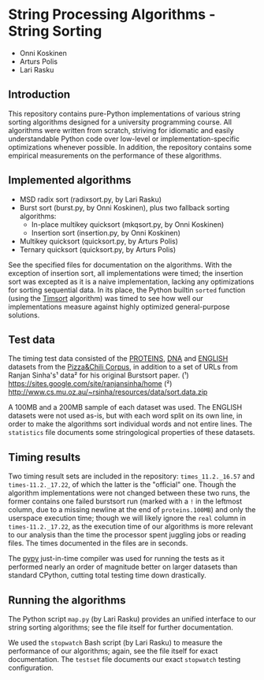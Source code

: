 # String Processing Algorithms - String Sorting

* Onni Koskinen
* Arturs Polis
* Lari Rasku

## Introduction

This repository contains pure-Python implementations of various string sorting
algorithms designed for a university programming course.  All algorithms were
written from scratch, striving for idiomatic and easily understandable Python
code over low-level or implementation-specific optimizations whenever possible.
In addition, the repository contains some empirical measurements on the performance
of these algorithms.

## Implemented algorithms

* MSD radix sort (radixsort.py, by Lari Rasku)
* Burst sort (burst.py, by Onni Koskinen), plus two fallback sorting algorithms:
  * In-place multikey quicksort (mkqsort.py, by Onni Koskinen)
  * Insertion sort (insertion.py, by Onni Koskinen)
* Multikey quicksort (quicksort.py, by Arturs Polis)
* Ternary quicksort (quicksort.py, by Arturs Polis)

See the specified files for documentation on the algorithms.  With the exception
of insertion sort, all implementations were timed; the insertion sort was excepted as
it is a naive implementation, lacking any optimizations for sorting sequential data.
In its place, the Python builtin `sorted` function (using the
[Timsort](http://en.wikipedia.org/wiki/Timsort) algorithm) was timed to see how well
our implementations measure against highly optimized general-purpose solutions.

## Test data

The timing test data consisted of the
[PROTEINS](http://pizzachili.dcc.uchile.cl/texts/protein/),
[DNA](http://pizzachili.dcc.uchile.cl/texts/dna/) and
[ENGLISH](http://pizzachili.dcc.uchile.cl/texts/nlang/) datasets from the
[Pizza&Chili Corpus](http://pizzachili.dcc.uchile.cl/texts.html), in addition
to a set of URLs from Ranjan Sinha's¹ data² for his original Burstsort paper.
(¹) https://sites.google.com/site/ranjansinha/home 
(²) http://www.cs.mu.oz.au/~rsinha/resources/data/sort.data.zip

A 100MB and a 200MB sample of each dataset was used.  The ENGLISH datasets 
were not used as-is, but with each word split on its own line, in order to
make the algorithms sort individual words and not entire lines.  The
`statistics` file documents some stringological properties of these datasets.

## Timing results

Two timing result sets are included in the repository: `times_11.2._16.57`
and `times-11.2._17.22`, of which the latter is the "official" one.  Though
the algorithm implementations were not changed between these two runs, the
former contains one failed burstsort run (marked with a `!` in the leftmost
column, due to a missing newline at the end of `proteins.100MB`) and only
the userspace execution time; though we will likely ignore the
`real` column in `times-11.2._17.22`, as the execution time of our
algorithms is more relevant to our analysis than the time the processor
spent juggling jobs or reading files.  The times documented in the files
are in seconds.

The [pypy](http://pypy.org) just-in-time compiler was used for running the
tests as it performed nearly an order of magnitude better on larger
datasets than standard CPython, cutting total testing time down drastically.

## Running the algorithms

The Python script `map.py` (by Lari Rasku) provides an unified interface to
our string sorting algorithms; see the file itself for further documentation.

We used the `stopwatch` Bash script (by Lari Rasku) to measure the performance
of our algorithms; again, see the file itself for exact documentation.  The
`testset` file documents our exact `stopwatch` testing configuration.
